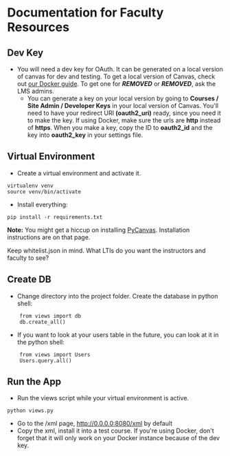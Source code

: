 # Documentation for Faculty Resources

## Dev Key
- You will need a dev key for OAuth. It can be generated on a local version of canvas for dev and testing. To get a local version of Canvas, check out [our Docker guide][1]. To get one for ***REMOVED*** or ***REMOVED***, ask the LMS admins.
    - You can generate a key on your local version by going to **Courses / Site Admin / Developer Keys** in your local version of Canvas. You'll need to have your redirect URI **(oauth2_uri)** ready, since you need it to make the key. If using Docker, make sure the urls are **http** instead of **https**. When you make a key, copy the ID to **oauth2_id** and the key into **oauth2_key** in your settings file.

## Virtual Environment
- Create a virtual environment and activate it.
``` 
virtualenv venv
source venv/bin/activate
```
- Install everything:
```
pip install -r requirements.txt
```
**Note:** You might get a hiccup on installing [PyCanvas][2]. Installation instructions are on that page.

Keep whitelist.json in mind. What LTIs do you want the instructors and faculty to see?

## Create DB

- Change directory into the project folder. Create the database in python shell:
```
    from views import db
    db.create_all()
```
- If you want to look at your users table in the future, you can look at it in the python shell:
```
    from views import Users
    Users.query.all()
```

## Run the App

- Run the views script while your virtual environment is active.
```
python views.py
```
- Go to the /xml page, http://0.0.0.0:8080/xml by default
- Copy the xml, install it into a test course. If you're using Docker, don't forget that it will only work on your Docker instance because of the dev key.

[1]: https://***REMOVED***/snippets/73 "Docker Guide"
[2]: https://***REMOVED***/techrangers/pycanvas